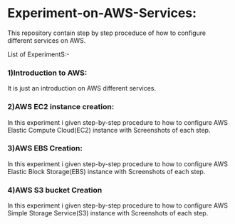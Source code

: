 # Experiment-on-AWS-Services:
This repository contain step by step proceduce of how to configure different services on AWS.

List of ExperimentS:-
### 1)Introduction to AWS:
It is just an introduction on AWS different services.    
### 2)AWS EC2 instance creation:
In this experiment i given step-by-step procedure to how to configure AWS Elastic Compute Cloud(EC2) instance with Screenshots of each step.    
### 3)AWS EBS Creation:
In this experiment i given step-by-step procedure to how to configure AWS Elastic Block Storage(EBS) instance with Screenshots of each step.
### 4)AWS S3 bucket Creation
 In this experiment i given step-by-step procedure to how to configure AWS Simple Storage Service(S3) instance with Screenshots of each step.

 
